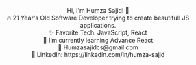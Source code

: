 <center>Hi, I'm Humza Sajid! 👋 <br/>
🔥 21 Year's Old Software Developer trying to create beautifull JS applications.<br/>
✨ Favorite Tech: JavaScript, React<br/>
📓 I’m currently learning Advance React<br/>
📧 Humzasajidcs@gmail.com<br/>
💼 LinkedIn: https://linkedin.com/in/humza-sajid<br/></center>
             
